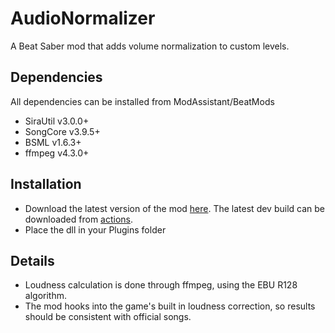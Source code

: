 # AudioNormalizer

A Beat Saber mod that adds volume normalization to custom levels.

## Dependencies

All dependencies can be installed from ModAssistant/BeatMods
* SiraUtil v3.0.0+
* SongCore v3.9.5+
* BSML v1.6.3+
* ffmpeg v4.3.0+

## Installation

* Download the latest version of the mod [here](https://github.com/jpdown/AudioNormalizer/releases). The latest dev build can be downloaded from [actions](https://github.com/jpdown/AudioNormalizer/actions).
* Place the dll in your Plugins folder

## Details

* Loudness calculation is done through ffmpeg, using the EBU R128 algorithm.
* The mod hooks into the game's built in loudness correction, so results should be consistent with official songs.
